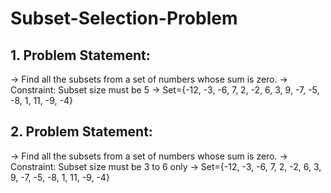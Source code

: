 # Subset-Selection-Problem
## 1. Problem Statement:
-> Find all the subsets from a set of numbers whose sum is zero.
-> Constraint: Subset size must be 5
-> Set={-12, -3, -6, 7, 2, -2, 6, 3, 9, -7, -5, -8, 1, 11, -9, -4}
## 2. Problem Statement:
-> Find all the subsets from a set of numbers whose sum is zero.
-> Constraint: Subset size must be 3 to 6 only
-> Set={-12, -3, -6, 7, 2, -2, 6, 3, 9, -7, -5, -8, 1, 11, -9, -4}
